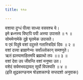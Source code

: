 ```yaml
---
title: ११०

---
```

वशाया दुग्धं पीत्वा साध्या वसवश्च ये।  
इमे ब्रध्नस्य विष्टपि पयी अस्या उपासते ॥ १ ॥  
सोममेनामेके दुह्रे घृतमेक उपासते।  
य एवं विदुषे वशां ददुस्ते गतास्त्रिदिवं दिवः ॥ २ ॥  
वशां दत्त्वा ब्राह्मणेभ्यः सर्वांल्लोकान् समश्नुते।  
ऋतं ह्यस्यामाहितमपि ब्रह्माथो तपः ॥॥ ३ ॥  
वशां देवा उप जीवन्ति वशां मनुष्या उत।  
वशेदं सर्वमभवद्यावत् सूर्यो विपश्यति ॥ ४ ॥  
(इति क्षुद्रकाण्डनाम षोडशकाण्डे सप्तदशो अनुवाकः)  